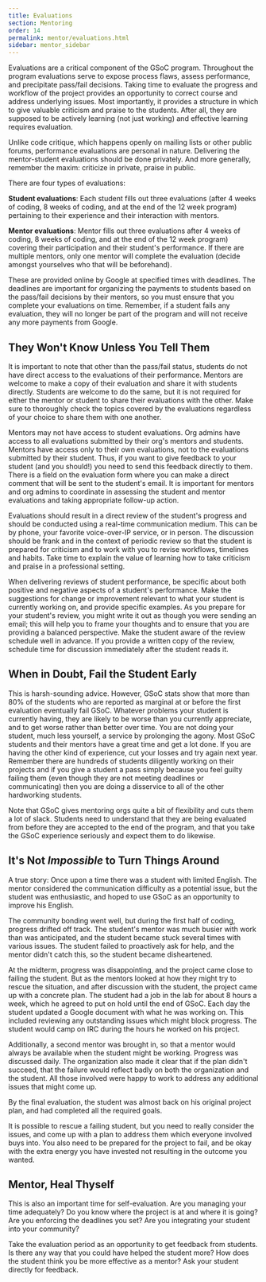 ```yaml
---
title: Evaluations
section: Mentoring
order: 14
permalink: mentor/evaluations.html
sidebar: mentor_sidebar
---
```


Evaluations are a critical component of the GSoC program. Throughout the program evaluations serve to expose process flaws, assess performance, and precipitate pass/fail decisions. Taking time to evaluate the progress and workflow of the project provides an opportunity to correct course and address underlying issues. Most importantly, it provides a structure in which to give valuable criticism and praise to the students. After all, they are supposed to be actively learning (not just working) and effective learning requires evaluation.

Unlike code critique, which happens openly on mailing lists or other public forums, performance evaluations are personal in nature. Delivering the mentor-student evaluations should be done privately. And more generally, remember the maxim: criticize in private, praise in public.

There are four types of evaluations:

**Student evaluations**: Each student fills out three evaluations (after 4 weeks of coding, 8 weeks of coding, and at the end of the 12 week program) pertaining to their experience and their interaction with mentors.

**Mentor evaluations**: Mentor fills out three evaluations after 4 weeks of coding, 8 weeks of coding, and at the end of the 12 week program) covering their participation and their student's performance. If there are multiple mentors, only one mentor will complete the evaluation (decide amongst yourselves who that will be beforehand).

These are provided online by Google at specified times with deadlines. The deadlines are important for organizing the payments to students based on the pass/fail decisions by their mentors, so you must ensure that you complete your evaluations on time. Remember, if a student fails any evaluation, they will no longer be part of the program and will not receive any more payments from Google.


## They Won't Know Unless You Tell Them

It is important to note that other than the pass/fail status, students do not have direct access to the evaluations of their performance. Mentors are welcome to make a copy of their evaluation and share it with students directly. Students are welcome to do the same, but it is not required for either the mentor or student to share their evaluations with the other. Make sure to thoroughly check the topics covered by the evaluations regardless of your choice to share them with one another.

Mentors may not have access to student evaluations. Org admins have access to all evaluations submitted by their org's mentors and students.  Mentors have access only to their own evaluations, not to the evaluations submitted by their student.  Thus, if you want to give feedback to your student (and you should!) you need to send this feedback directly to them. There is a field on the evaluation form where you can make a direct comment that will be sent to the student's email.  It is important for mentors and org admins to coordinate in assessing the student and mentor evaluations and taking appropriate follow-up action.

Evaluations should result in a direct review of the student's progress and should be conducted using a real-time communication medium. This can be by phone, your favorite voice-over-IP service, or in person. The discussion should be frank and in the context of periodic review so that the student is prepared for criticism and to work with you to revise workflows, timelines and habits. Take time to explain the value of learning how to take criticism and praise in a professional setting.

When delivering reviews of student performance, be specific about both positive and negative aspects of a student's performance. Make the suggestions for change or improvement relevant to what your student is currently working on, and provide specific examples. As you prepare for your student's review, you might write it out as though you were sending an email; this will help you to frame your thoughts and to ensure that you are providing a balanced perspective. Make the student aware of the review schedule well in advance. If you provide a written copy of the review, schedule time for discussion immediately after the student reads it.


## When in Doubt, Fail the Student Early

This is harsh-sounding advice. However, GSoC stats show that more than 80% of the students who are reported as marginal at or before the first evaluation eventually fail GSoC.  Whatever problems your student is currently having, they are likely to be worse than you currently appreciate, and to get worse rather than better over time.  You are not doing your student, much less yourself, a service by prolonging the agony.  Most GSoC students and their mentors have a great time and get a lot done.  If you are having the other kind of experience, cut your losses and try again next year. Remember there are hundreds of students diligently working on their projects and if you give a student a pass simply because you feel guilty failing them (even though they are not meeting deadlines or communicating) then you are doing a disservice to all of the other hardworking students.

Note that GSoC gives mentoring orgs quite a bit of flexibility and cuts them a lot of slack. Students need to understand that they are being evaluated from before they are accepted to the end of the program, and that you take the GSoC experience seriously and expect them to do likewise. 


## It's Not *Impossible* to Turn Things Around

A true story: Once upon a time there was a student with limited English. The mentor considered the communication difficulty as a potential issue, but the student was enthusiastic, and hoped to use GSoC as an opportunity to improve his English.

The community bonding went well, but during the first half of coding, progress drifted off track. The student's mentor was much busier with work than was anticipated, and the student became stuck several times with various issues. The student failed to proactively ask for help, and the mentor didn't catch this, so the student became disheartened.

At the midterm, progress was disappointing, and the project came close to failing the student. But as the mentors looked at how they might try to rescue the situation, and after discussion with the student, the project came up with a concrete plan.  The student had a job in the lab for about 8 hours a week, which he agreed to put on hold until the end of GSoC. Each day the student updated a Google document with what he was working on. This included reviewing any outstanding issues which might block progress.  The student would camp on IRC during the hours he worked on his project.

Additionally, a second mentor was brought in, so that a mentor would always be available when the student might be working. Progress was discussed daily. The organization also made it clear that if the plan didn't succeed, that the failure would reflect badly on both the organization and the student. All those involved were happy to work to address any additional issues that might come up.

By the final evaluation, the student was almost back on his original project plan, and had completed all the required goals.

It is possible to rescue a failing student, but you need to really consider the issues, and come up with a plan to address them which everyone involved buys into. You also need to be prepared for the project to fail, and be okay with the extra energy you have invested not resulting in the outcome you wanted.


## Mentor, Heal Thyself

This is also an important time for self-evaluation. Are you managing your time adequately? Do you know where the project is at and where it is going? Are you enforcing the deadlines you set? Are you integrating your student into your community?

Take the evaluation period as an opportunity to get feedback from students. Is there any way that you could have helped the student more? How does the student think you be more effective as a mentor? Ask your student directly for feedback.


